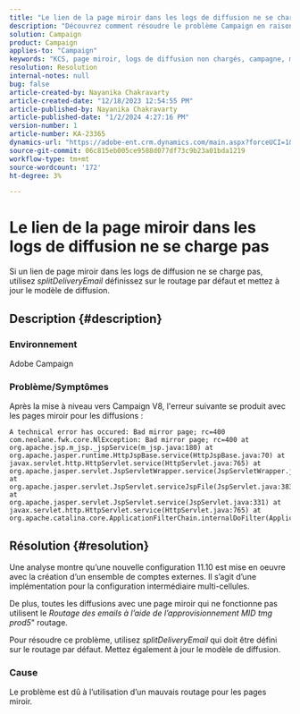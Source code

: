 ```yaml
---
title: "Le lien de la page miroir dans les logs de diffusion ne se charge pas"
description: "Découvrez comment résoudre le problème Campaign en raison duquel les liens de page miroir dans les logs de diffusion ne se chargent pas."
solution: Campaign
product: Campaign
applies-to: "Campaign"
keywords: "KCS, page miroir, logs de diffusion non chargés, campagne, mise à niveau vers la campagne V8"
resolution: Resolution
internal-notes: null
bug: false
article-created-by: Nayanika Chakravarty
article-created-date: "12/18/2023 12:54:55 PM"
article-published-by: Nayanika Chakravarty
article-published-date: "1/2/2024 4:27:16 PM"
version-number: 1
article-number: KA-23365
dynamics-url: "https://adobe-ent.crm.dynamics.com/main.aspx?forceUCI=1&pagetype=entityrecord&etn=knowledgearticle&id=bbc7339f-a49d-ee11-be37-6045bd006079"
source-git-commit: 06c815eb005ce9588d077df73c9b23a01bda1219
workflow-type: tm+mt
source-wordcount: '172'
ht-degree: 3%

---
```


# Le lien de la page miroir dans les logs de diffusion ne se charge pas


Si un lien de page miroir dans les logs de diffusion ne se charge pas, utilisez *splitDeliveryEmail* définissez sur le routage par défaut et mettez à jour le modèle de diffusion.

## Description {#description}


### Environnement

Adobe Campaign

### Problème/Symptômes

Après la mise à niveau vers Campaign V8, l&#39;erreur suivante se produit avec les pages miroir pour les diffusions :


```
A technical error has occured: Bad mirror page; rc=400 
com.neolane.fwk.core.NlException: Bad mirror page; rc=400 at 
org.apache.jsp.m_jsp._jspService(m_jsp.java:180) at 
org.apache.jasper.runtime.HttpJspBase.service(HttpJspBase.java:70) at 
javax.servlet.http.HttpServlet.service(HttpServlet.java:765) at 
org.apache.jasper.servlet.JspServletWrapper.service(JspServletWrapper.java:465) at 
org.apache.jasper.servlet.JspServlet.serviceJspFile(JspServlet.java:383) at 
org.apache.jasper.servlet.JspServlet.service(JspServlet.java:331) at 
javax.servlet.http.HttpServlet.service(HttpServlet.java:765) at 
org.apache.catalina.core.ApplicationFilterChain.internalDoFilter(ApplicationFilterChain.java:231)
```



## Résolution {#resolution}


Une analyse montre qu’une nouvelle configuration 11.10 est mise en oeuvre avec la création d’un ensemble de comptes externes. Il s’agit d’une implémentation pour la configuration intermédiaire multi-cellules.

De plus, toutes les diffusions avec une page miroir qui ne fonctionne pas utilisent le *Routage des emails à l’aide de l’approvisionnement MID tmg prod5*&quot; routage.

Pour résoudre ce problème, utilisez *splitDeliveryEmail* qui doit être défini sur le routage par défaut. Mettez également à jour le modèle de diffusion.

### Cause

Le problème est dû à l’utilisation d’un mauvais routage pour les pages miroir.

